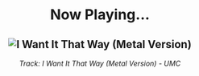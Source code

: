 <div align="center"> 
<h1>Now Playing...</h1>

![I Want It That Way (Metal Version)](https://i.scdn.co/image/ab67616d00001e02c9d998c4f99b9d8e7413ac4f)
--
_<p>Track: I Want It That Way (Metal Version) - UMC </p>_
</div>
